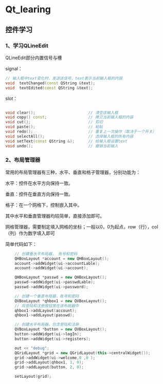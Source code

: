 # Qt_learing

## 控件学习

### 1、学习QLineEdit

QLineEdit部分内置信号与槽

signal：

```C++
// 输入框中text变化时，发送该信号。text表示当前输入框的内容
void  textChanged(const QString &text); 
void  textEdited(const QString &text);

```

slot：

```C++

void clear();						// 清空该输入框
void copy() const;					// 拷贝当前输入框的内容
void cut();							// 剪切
void paste();						// 粘贴
void redo();						// 重复上一次操作（取决于一个开关）
void selectAll();					// 选择输入框的所有内容
void setText(const QString &);		// 给输入框设置text
void undo();						// 撤销当前输入

```







### 2、布局管理器

常用的布局管理器有三种，水平、垂直和格子管理器，分别功能为：

水平：控件在水平方向保持一致。

垂直：控件在垂直方向保持一致。

格子：在一个网格下，控制嵌入其中。



其中水平和垂直管理器均较简单，直接添加即可。

网格管理器，需要制定填入网格的坐标；一般以0，0为起点，row（行），col（列）作为数字填入即可

简单代码如下：

```C++
    // 创建垂水平布局器， 账号和密码
    QHBoxLayout *account = new QHBoxLayout();
    account->addWidget(ui->accountLable);
    account->addWidget(ui->account);

    QHBoxLayout *passwd = new QHBoxLayout();
    passwd->addWidget(ui->passwdLable);
    passwd->addWidget(ui->password);

    // 创建一个垂直布局器，账号和密码
    QVBoxLayout *qhbox1 = new QVBoxLayout();
    // 将登陆和注册按钮放在该布局器中
    qhbox1->addLayout(account);
    qhbox1->addLayout(passwd);

    // 创建水平布局器，包含登陆和注册
    QVBoxLayout *button = new QVBoxLayout();
    button->addWidget(ui->logIn);
    button->addWidget(ui->registers);

    out << "debug";
    QGridLayout *grid = new QGridLayout(this->centralWidget());
    grid->addWidget(ui->welcome,0 ,0 );
    grid->addLayout(qhbox1, 1, 0);
    grid->addLayout(button, 2, 0);

    setLayout(grid);
```


